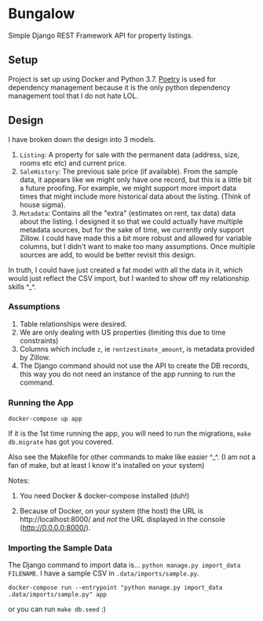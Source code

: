 # Bungalow

Simple Django REST Framework API for property listings.

## Setup

Project is set up using Docker and Python 3.7. [Poetry](https://github.com/sdispater/poetry) is used for dependency management because it is the only python dependency management tool that I do not hate LOL.

## Design

I have broken down the design into 3 models.

1. `Listing`: A property for sale with the permanent data (address, size, rooms etc etc) and current price.
1. `SaleHistory`: The previous sale price (if available). From the sample data, it appears like we might only have one record, but this is a little bit a future proofing. For example, we might support more import data times that might include more historical data about the listing. (Think of house sigma).
1. `Metadata`: Contains all the "extra" (estimates on rent, tax data) data about the listing. I designed it so that we could actually have multiple metadata sources, but for the sake of time, we currently only support Zillow. I could have made this a bit more robust and allowed for variable columns, but I didn't want to make too many assumptions. Once multiple sources are add, to would be better revisit this design.

In truth, I could have just created a fat model with all the data in it, which would just reflect the CSV import, but I wanted to show off my relationship skills ^_^. 

### Assumptions

1. Table relationships were desired.
1. We are only dealing with US properties (limiting this due to time constraints)
1. Columns which include `z`, ie `rentzestimate_amount`, is metadata provided by Zillow.
1. The Django command should not use the API to create the DB records, this way you do not need an instance of the app running to run the command.

### Running the App

`docker-compose up app` 

If it is the 1st time running the app, you will need to run the migrations, `make db.migrate` has got you covered.

Also see the Makefile for other commands to make like easier ^_^. (I am not a fan of make, but at least I know it's installed on your system)

Notes:

1. You need Docker & docker-compose installed (duh!)

1. Because of Docker, on your system (the host) the URL is http://localhost:8000/ and *not* the URL displayed in the console (http://0.0.0.0:8000/).

### Importing the Sample Data

The Django command to import data is... `python manage.py import_data FILENAME`.
I have a sample CSV in `.data/imports/sample.py`.

`docker-compose run --entrypoint "python manage.py import_data .data/imports/sample.py" app`

or you can run `make db.seed` :)

